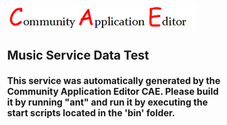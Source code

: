 ![CAE](https://github.com/PhilCAEOrg/application-166/blob/master/microservice-165/img/logo.png)  

Music Service Data Test
===================


This service was automatically generated by the Community Application Editor CAE. Please build it by running "ant" and run it by executing the start scripts located in the 'bin' folder.
---------------
